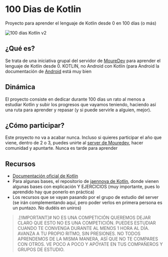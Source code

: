 # 100 Dias de Kotlin
Proyecto para aprender el lenguaje de Kotlin desde 0 en 100 días (o más)

![100 dias Kotlin v2](https://github.com/Rikmij/100-Dias-de-Kotlin/assets/135878591/f1466d70-5cd6-4906-8cf9-f6261dbf54b5)

## ¿Qué es?
Se trata de una iniciativa grupal del servidor de [MoureDev](https://moure.dev/) para aprender el lenguaje de Kotlin desde 0. KOTLIN, no Android con Kotlin (para Android la documentación de [Android](https://developer.android.com/?hl=es-419) está muy bien

## Dinámica
El proyecto consiste en dedicar durante 100 días un rato al menos a estudiar Kotlin y subir los progresos que vayamos teniendo, haciendo así una ruta para aprender y repasar (y si puede servirle a alguien, mejor).

## ¿Cómo participar?
Este proyecto no va a acabar nunca. Incluso si quieres participar el año que viene, dentro de 2 o 3, puedes unirte al [server de Mouredev](https://discord.com/invite/mouredev), hacer comunidad y apuntarte. Nunca es tarde para aprender

## Recursos
- [Documentación oficial de Kotlin](https://kotlinlang.org/docs/home.html)
- Para algunas bases, el repositorio de [jaennova de Kotlin](https://github.com/jaennova/kotlin), donde vienen algunas bases con explicación Y EJERCICIOS (muy importante, pues lo aprendido hay que ponerlo en práctica)
- Los recursos que se vayan pasando por el grupo de estudio del server (se irán complementando aquí, pero poder verlos en primera persona es un puntazo. No dudéis en uniros)

> .[!IMPORTANT]# 
>NO ES UNA COMPETICIÓN
>QUEREMOS DEJAR CLARO QUE ESTO NO ES UNA COMPETICIÓN. PUEDES ESTUDIAR CUANDO TE CONVENGA DURANTE AL MENOS 1 HORA AL DÍA. AVANZA A TU PROPIO RITMO, SIN PRESIONES.
>NO TODOS APRENDEMOS DE LA MISMA MANERA, ASÍ QUE NO TE COMPARES CON OTROS. VE POCO A POCO Y APÓYATE EN TUS COMPAÑEROS Y GRUPOS DE ESTUDIO.
